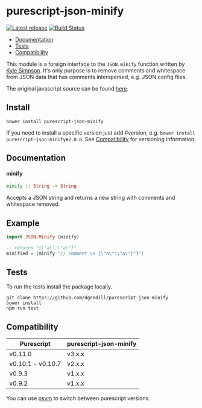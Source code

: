 # purescript-json-minify

[![Latest release](https://img.shields.io/bower/v/purescript-json-minify.svg)](https://github.com/dgendill/purescript-json-minify/releases)
[![Build Status](https://travis-ci.org/dgendill/purescript-json-minify.svg?branch=master)](https://travis-ci.org/dgendill/purescript-json-minify)

* [Documentation](#documentation)
* [Tests](#tests)
* [Compatibility](#compatibility)

This module is a foreign interface to the `JSON.minify` function written by [Kyle Simpson](http://getify.me/). It's only purpose is to remove comments and whitespace from JSON data that has comments interspersed, e.g. JSON config files.

The original javascript source can be found [here](https://github.com/getify/JSON.minify/tree/javascript).

## Install

```
bower install purescript-json-minify
```

If you need to install a specific version just add #version, e.g. `bower install purescript-json-minify#2.0.0`.  See [Compatibility](#compatibility) for versioning information.

## Documentation

#### minify

``` purescript
minify :: String -> String
```

Accepts a JSON string and returns a new string with comments and whitespace removed.

## Example

```purescript
import JSON.Minify (minify)

-- returns "{\"a\":\"a\"}"
minified = (minify "// comment \n {\"a\":\"a\"}")")
```

## Tests

To run the tests install the package locally.

```
git clone https://github.com/dgendill/purescript-json-minify
bower install
npm run test
```

## Compatibility

| Purescript | purescript-json-minify |
|------------|------------------------|
| v0.11.0 | v3.x.x |
| v0.10.1 - v0.10.7    | v2.x.x |
| v0.9.3     | v1.x.x |
| v0.9.2     | v1.x.x |


You can use [psvm](https://www.npmjs.com/package/psvm) to switch between purescript versions.
